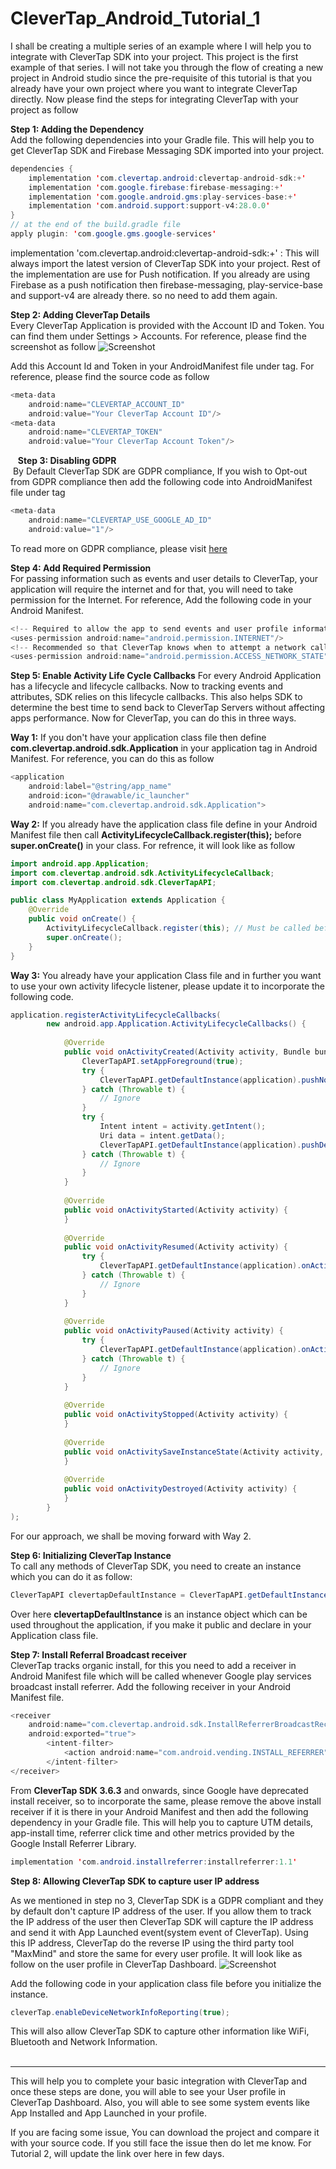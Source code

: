 # CleverTap_Android_Tutorial_1
I shall be creating a multiple series of an example where I will help you to integrate with CleverTap SDK into your project. This project is the first example of that series. I will not take you through the flow of creating a new project in Android studio since the pre-requisite of this tutorial is that you already have your own project where you want to integrate CleverTap directly. Now please find the steps for integrating CleverTap with your project as follow

**Step 1: Adding the Dependency**<br/>
Add the following dependencies into your Gradle file. This will help you to get CleverTap SDK and Firebase Messaging SDK imported into your project.

```JAVA
dependencies {
    implementation 'com.clevertap.android:clevertap-android-sdk:+'
    implementation 'com.google.firebase:firebase-messaging:+'
    implementation 'com.google.android.gms:play-services-base:+'
    implementation 'com.android.support:support-v4:28.0.0'
}
// at the end of the build.gradle file
apply plugin: 'com.google.gms.google-services'
```
implementation 'com.clevertap.android:clevertap-android-sdk:+' : This will always import the latest version of CleverTap SDK into your project. Rest of the implementation are use for Push notification. If you already are using Firebase as a push notification then firebase-messaging, play-service-base and support-v4 are already there. so no need to add them again.

**Step 2: Adding CleverTap Details**<br/>
Every CleverTap Application is provided with the Account ID and Token. You can find them under Settings > Accounts. For reference, please find the screenshot as follow
![Screenshot](https://parthdani.github.io/CleverTap_Android_Tutorial_1/Screenshot%202020-01-14%20at%202.02.47%20PM.png)

Add this Account Id and Token in your AndroidManifest file under <application> tag. For reference, please find the source code as follow

```JAVA
<meta-data
    android:name="CLEVERTAP_ACCOUNT_ID"
    android:value="Your CleverTap Account ID"/>
<meta-data
    android:name="CLEVERTAP_TOKEN"
    android:value="Your CleverTap Account Token"/>
```
 
 **Step 3: Disabling GDPR**<br/>
 By Default CleverTap SDK are GDPR compliance, If you wish to Opt-out from GDPR compliance then add the following code into AndroidManifest file under <application> tag

```JAVA
<meta-data
    android:name="CLEVERTAP_USE_GOOGLE_AD_ID"
    android:value="1"/> 
```

To read more on GDPR compliance, please visit [here](https://clevertap.com/blog/in-preparation-of-gdpr-compliance/)

**Step 4: Add Required Permission**<br/>
For passing information such as events and user details to CleverTap, your application will require the internet and for that, you will need to take permission for the Internet. For reference, Add the following code in your Android Manifest.
```JAVA
<!-- Required to allow the app to send events and user profile information -->
<uses-permission android:name="android.permission.INTERNET"/>
<!-- Recommended so that CleverTap knows when to attempt a network call -->
<uses-permission android:name="android.permission.ACCESS_NETWORK_STATE"/>
```
**Step 5: Enable Activity Life Cycle Callbacks**
For every Android Application has a lifecycle and lifecycle callbacks. Now to tracking events and attributes, SDK relies on this lifecycle callbacks. This also helps SDK to determine the best time to send back to CleverTap Servers without affecting apps performance. Now for CleverTap, you can do this in three ways.

**Way 1:** If you don't have your application class file then define **com.clevertap.android.sdk.Application** in your application tag in Android Manifest. For reference, you can do this as follow
```JAVA
<application
    android:label="@string/app_name"
    android:icon="@drawable/ic_launcher"
    android:name="com.clevertap.android.sdk.Application">
```
**Way 2:** If you already have the application class file define in your Android Manifest file then call **ActivityLifecycleCallback.register(this);** before **super.onCreate()** in your class. For refrence, it will look like as follow
```JAVA
import android.app.Application;
import com.clevertap.android.sdk.ActivityLifecycleCallback;
import com.clevertap.android.sdk.CleverTapAPI;

public class MyApplication extends Application {
    @Override
    public void onCreate() {
        ActivityLifecycleCallback.register(this); // Must be called before super.onCreate()
        super.onCreate();
    }
}
```

**Way 3:** You already have your application Class file and in further you want to use your own activity lifecycle listener, please update it to incorporate the following code.

```JAVA
application.registerActivityLifecycleCallbacks(
        new android.app.Application.ActivityLifecycleCallbacks() {
        
            @Override
            public void onActivityCreated(Activity activity, Bundle bundle) {
                CleverTapAPI.setAppForeground(true);
                try {
                    CleverTapAPI.getDefaultInstance(application).pushNotificationEvent(activity.getIntent().getExtras());
                } catch (Throwable t) {
                    // Ignore
                }
                try {
                    Intent intent = activity.getIntent();
                    Uri data = intent.getData();
                    CleverTapAPI.getDefaultInstance(application).pushDeepLink(data);
                } catch (Throwable t) {
                    // Ignore
                }
            }
            
            @Override
            public void onActivityStarted(Activity activity) {
            }
            
            @Override
            public void onActivityResumed(Activity activity) {
                try {
                    CleverTapAPI.getDefaultInstance(application).onActivityResumed(activity);
                } catch (Throwable t) {
                    // Ignore
                }
            }
            
            @Override
            public void onActivityPaused(Activity activity) {
                try {
                    CleverTapAPI.getDefaultInstance(application).onActivityPaused();
                } catch (Throwable t) {
                    // Ignore
                }
            }
            
            @Override
            public void onActivityStopped(Activity activity) {
            }
            
            @Override
            public void onActivitySaveInstanceState(Activity activity, Bundle bundle) {
            }
            
            @Override
            public void onActivityDestroyed(Activity activity) {
            }
        }
);
```

For our approach, we shall be moving forward with Way 2.

**Step 6: Initializing CleverTap Instance**<br/>
To call any methods of CleverTap SDK, you need to create an instance which you can do it as follow:
```JAVA
CleverTapAPI clevertapDefaultInstance = CleverTapAPI.getDefaultInstance(getApplicationContext());
```

Over here **clevertapDefaultInstance** is an instance object which can be used throughout the application, if you make it public and declare in your Application class file.

**Step 7: Install Referral Broadcast receiver**<br/>
CleverTap tracks organic install, for this you need to add a receiver in Android Manifest file which will be called whenever Google play services broadcast install referrer. Add the following receiver in your Android Manifest file.
```JAVA
<receiver
    android:name="com.clevertap.android.sdk.InstallReferrerBroadcastReceiver"
    android:exported="true">
        <intent-filter>
            <action android:name="com.android.vending.INSTALL_REFERRER"/>
        </intent-filter>
</receiver>
```
From **CleverTap SDK 3.6.3** and onwards, since Google have deprecated install receiver, so to incorporate the same, please remove the above install receiver if it is there in your Android Manifest and then add the following dependency in your Gradle file. This will help you to capture UTM details, app-install time, referrer click time and other metrics provided by the Google Install Referrer Library.
```JAVA
implementation 'com.android.installreferrer:installreferrer:1.1'
```

**Step 8: Allowing CleverTap SDK to capture user IP address**<br/>

As we mentioned in step no 3, CleverTap SDK is a GDPR compliant and they by default don't capture IP address of the user. If you allow them to track the IP address of the user then CleverTap SDK will capture the IP address and send it with App Launched event(system event of CleverTap). Using this IP address, CleverTap do the reverse IP using the third party tool "MaxMind" and store the same for every user profile. It will look like as follow on the user profile in CleverTap Dashboard.
![Screenshot](https://parthdani.github.io/CleverTap_Android_Tutorial_1/Screenshot%202020-01-14%20at%206.36.47%20PM.png)

Add the following code in your application class file before you initialize the instance.

```JAVA
cleverTap.enableDeviceNetworkInfoReporting(true);
```

This will also allow CleverTap SDK to capture other information like WiFi, Bluetooth and Network Information.<br/><br/>

------------------------------------------------------------------------------------------------------------------------------
This will help you to complete your basic integration with CleverTap and once these steps are done, you will able to see your User profile in CleverTap Dashboard. Also, you will able to see some system events like App Installed and App Launched in your profile.

If you are facing some issue, You can download the project and compare it with your source code. If you still face the issue then do let me know. For Tutorial 2, will update the link over here in few days.
